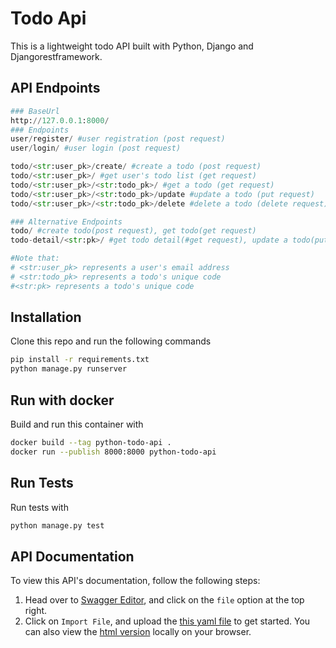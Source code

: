# Todo Api
This is a lightweight todo API built with Python, Django and Djangorestframework. 

## API Endpoints
```python
### BaseUrl
http://127.0.0.1:8000/
### Endpoints
user/register/ #user registration (post request)
user/login/ #user login (post request)

todo/<str:user_pk>/create/ #create a todo (post request)
todo/<str:user_pk>/ #get user's todo list (get request)
todo/<str:user_pk>/<str:todo_pk>/ #get a todo (get request)
todo/<str:user_pk>/<str:todo_pk>/update #update a todo (put request)
todo/<str:user_pk>/<str:todo_pk>/delete #delete a todo (delete request)

### Alternative Endpoints
todo/ #create todo(post request), get todo(get request)
todo-detail/<str:pk>/ #get todo detail(#get request), update a todo(put request), delete a todo(delete request) 

#Note that: 
# <str:user_pk> represents a user's email address
# <str:todo_pk> represents a todo's unique code
#<str:pk> represents a todo's unique code

``` 

## Installation
Clone this repo and run the following commands

```bash
pip install -r requirements.txt
python manage.py runserver
```

## Run with docker
Build and run this container with
```bash
docker build --tag python-todo-api .
docker run --publish 8000:8000 python-todo-api
```


## Run Tests
Run tests with
```bash
python manage.py test
```

## API Documentation
To view this API's documentation, follow the following steps:
1. Head over to [Swagger Editor](https://editor.swagger.io/), and click on the ```file``` option at the top right.
2. Click on ```Import File```, and upload the [this yaml file](https://github.com/unyime1/todo-api/blob/master/openapi.yaml) to get started. You can also view the [html version](https://github.com/unyime1/todo-api/blob/master/docs.html) locally on your browser.
